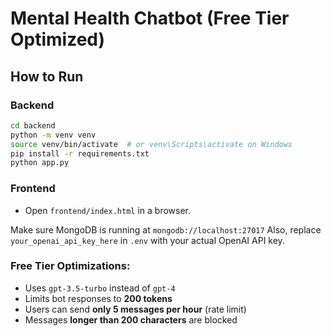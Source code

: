 # Mental Health Chatbot (Free Tier Optimized)

## How to Run

### Backend
```bash
cd backend
python -m venv venv
source venv/bin/activate  # or venv\Scripts\activate on Windows
pip install -r requirements.txt
python app.py
```

### Frontend
- Open `frontend/index.html` in a browser.

Make sure MongoDB is running at `mongodb://localhost:27017`
Also, replace `your_openai_api_key_here` in `.env` with your actual OpenAI API key.

### Free Tier Optimizations:
- Uses `gpt-3.5-turbo` instead of `gpt-4`
- Limits bot responses to **200 tokens**
- Users can send **only 5 messages per hour** (rate limit)
- Messages **longer than 200 characters** are blocked
